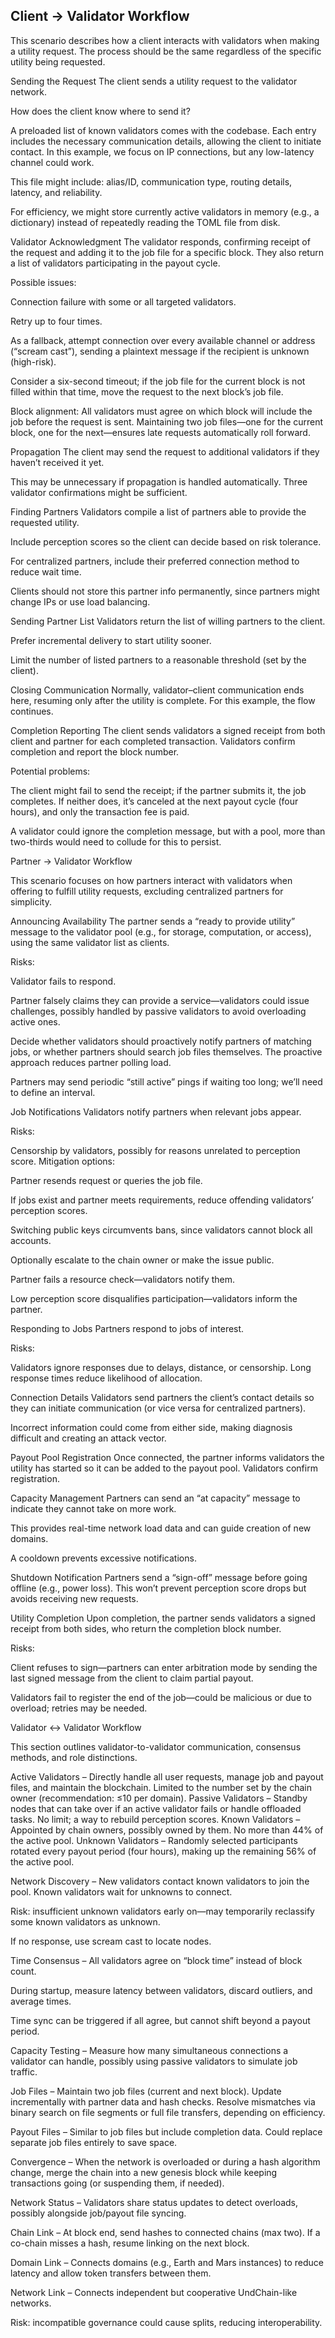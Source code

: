 ## Client → Validator Workflow

This scenario describes how a client interacts with validators when making a utility request. The process should be the same regardless of the specific utility being requested.

Sending the Request
The client sends a utility request to the validator network.

How does the client know where to send it?

A preloaded list of known validators comes with the codebase. Each entry includes the necessary communication details, allowing the client to initiate contact. In this example, we focus on IP connections, but any low-latency channel could work.

This file might include: alias/ID, communication type, routing details, latency, and reliability.

For efficiency, we might store currently active validators in memory (e.g., a dictionary) instead of repeatedly reading the TOML file from disk.

Validator Acknowledgment
The validator responds, confirming receipt of the request and adding it to the job file for a specific block. They also return a list of validators participating in the payout cycle.

Possible issues:

Connection failure with some or all targeted validators.

Retry up to four times.

As a fallback, attempt connection over every available channel or address (“scream cast”), sending a plaintext message if the recipient is unknown (high-risk).

Consider a six-second timeout; if the job file for the current block is not filled within that time, move the request to the next block’s job file.

Block alignment: All validators must agree on which block will include the job before the request is sent. Maintaining two job files—one for the current block, one for the next—ensures late requests automatically roll forward.

Propagation
The client may send the request to additional validators if they haven’t received it yet.

This may be unnecessary if propagation is handled automatically. Three validator confirmations might be sufficient.

Finding Partners
Validators compile a list of partners able to provide the requested utility.

Include perception scores so the client can decide based on risk tolerance.

For centralized partners, include their preferred connection method to reduce wait time.

Clients should not store this partner info permanently, since partners might change IPs or use load balancing.

Sending Partner List
Validators return the list of willing partners to the client.

Prefer incremental delivery to start utility sooner.

Limit the number of listed partners to a reasonable threshold (set by the client).

Closing Communication
Normally, validator–client communication ends here, resuming only after the utility is complete. For this example, the flow continues.

Completion Reporting
The client sends validators a signed receipt from both client and partner for each completed transaction. Validators confirm completion and report the block number.

Potential problems:

The client might fail to send the receipt; if the partner submits it, the job completes. If neither does, it’s canceled at the next payout cycle (four hours), and only the transaction fee is paid.

A validator could ignore the completion message, but with a pool, more than two-thirds would need to collude for this to persist.

Partner → Validator Workflow

This scenario focuses on how partners interact with validators when offering to fulfill utility requests, excluding centralized partners for simplicity.

Announcing Availability
The partner sends a “ready to provide utility” message to the validator pool (e.g., for storage, computation, or access), using the same validator list as clients.

Risks:

Validator fails to respond.

Partner falsely claims they can provide a service—validators could issue challenges, possibly handled by passive validators to avoid overloading active ones.

Decide whether validators should proactively notify partners of matching jobs, or whether partners should search job files themselves. The proactive approach reduces partner polling load.

Partners may send periodic “still active” pings if waiting too long; we’ll need to define an interval.

Job Notifications
Validators notify partners when relevant jobs appear.

Risks:

Censorship by validators, possibly for reasons unrelated to perception score. Mitigation options:

Partner resends request or queries the job file.

If jobs exist and partner meets requirements, reduce offending validators’ perception scores.

Switching public keys circumvents bans, since validators cannot block all accounts.

Optionally escalate to the chain owner or make the issue public.

Partner fails a resource check—validators notify them.

Low perception score disqualifies participation—validators inform the partner.

Responding to Jobs
Partners respond to jobs of interest.

Risks:

Validators ignore responses due to delays, distance, or censorship. Long response times reduce likelihood of allocation.

Connection Details
Validators send partners the client’s contact details so they can initiate communication (or vice versa for centralized partners).

Incorrect information could come from either side, making diagnosis difficult and creating an attack vector.

Payout Pool Registration
Once connected, the partner informs validators the utility has started so it can be added to the payout pool. Validators confirm registration.

Capacity Management
Partners can send an “at capacity” message to indicate they cannot take on more work.

This provides real-time network load data and can guide creation of new domains.

A cooldown prevents excessive notifications.

Shutdown Notification
Partners send a “sign-off” message before going offline (e.g., power loss). This won’t prevent perception score drops but avoids receiving new requests.

Utility Completion
Upon completion, the partner sends validators a signed receipt from both sides, who return the completion block number.

Risks:

Client refuses to sign—partners can enter arbitration mode by sending the last signed message from the client to claim partial payout.

Validators fail to register the end of the job—could be malicious or due to overload; retries may be needed.

Validator ↔ Validator Workflow

This section outlines validator-to-validator communication, consensus methods, and role distinctions.

Active Validators – Directly handle all user requests, manage job and payout files, and maintain the blockchain. Limited to the number set by the chain owner (recommendation: ≤10 per domain).
Passive Validators – Standby nodes that can take over if an active validator fails or handle offloaded tasks. No limit; a way to rebuild perception scores.
Known Validators – Appointed by chain owners, possibly owned by them. No more than 44% of the active pool.
Unknown Validators – Randomly selected participants rotated every payout period (four hours), making up the remaining 56% of the active pool.

Network Discovery – New validators contact known validators to join the pool. Known validators wait for unknowns to connect.

Risk: insufficient unknown validators early on—may temporarily reclassify some known validators as unknown.

If no response, use scream cast to locate nodes.

Time Consensus – All validators agree on “block time” instead of block count.

During startup, measure latency between validators, discard outliers, and average times.

Time sync can be triggered if all agree, but cannot shift beyond a payout period.

Capacity Testing – Measure how many simultaneous connections a validator can handle, possibly using passive validators to simulate job traffic.

Job Files – Maintain two job files (current and next block). Update incrementally with partner data and hash checks. Resolve mismatches via binary search on file segments or full file transfers, depending on efficiency.

Payout Files – Similar to job files but include completion data. Could replace separate job files entirely to save space.

Convergence – When the network is overloaded or during a hash algorithm change, merge the chain into a new genesis block while keeping transactions going (or suspending them, if needed).

Network Status – Validators share status updates to detect overloads, possibly alongside job/payout file syncing.

Chain Link – At block end, send hashes to connected chains (max two). If a co-chain misses a hash, resume linking on the next block.

Domain Link – Connects domains (e.g., Earth and Mars instances) to reduce latency and allow token transfers between them.

Network Link – Connects independent but cooperative UndChain-like networks.

Risk: incompatible governance could cause splits, reducing interoperability.
